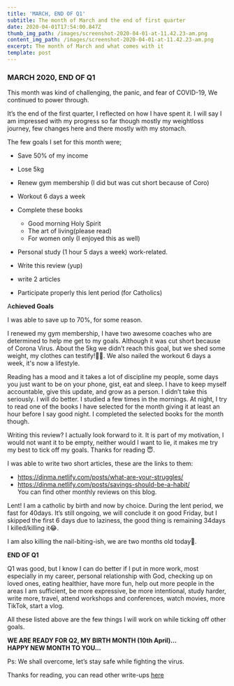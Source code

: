 ```yaml
---
title: 'MARCH, END OF Q1'
subtitle: The month of March and the end of first quarter
date: 2020-04-01T17:54:00.847Z
thumb_img_path: /images/screenshot-2020-04-01-at-11.42.23-am.png
content_img_path: /images/screenshot-2020-04-01-at-11.42.23-am.png
excerpt: The month of March and what comes with it
template: post
---
```

### **MARCH 2020, END OF Q1**

This month was kind of challenging, the panic, and fear of COVID-19, We continued to power through.

It’s the end of the first quarter, I reflected on how I have spent it. I will say I am impressed with my progress so far though mostly my weightloss journey, few changes here and there mostly with my stomach.

The few goals I set for this month were;

* Save 50% of my income
* Lose 5kg
* Renew gym membership (I did but was cut short because of Coro)
* Workout 6 days a week
* Complete these books

  * Good morning Holy Spirit
  * The art of living(please read)
  * For women only (I enjoyed this as well)
* Personal study (1 hour 5 days a week) work-related.
* Write this review (yup)
* write 2 articles
* Participate properly this lent period (for Catholics)

A**chieved Goals**

I was able to save up to 70%, for some reason.

I renewed my gym membership, I have two awesome coaches who are determined to help me get to my goals. Although it was cut short because of Corona Virus. About the 5kg we didn’t reach this goal, but we shed some weight, my clothes can testify!🕺🕺. We also nailed the workout 6 days a week, it's now a lifestyle.

Reading has a mood and it takes a lot of discipline my people, some days you just want to be on your phone, gist, eat and sleep. I have to keep myself accountable, give this update, and grow as a person. I didn’t take this seriously. I will do better. I studied a few times in the mornings. At night, I try to read one of the books I have selected for the month giving it at least an hour before I say good night. I completed the selected books for the month though.

Writing this review? I actually look forward to it. It is part of my motivation, I would not want it to be empty, neither would I want to lie, it makes me try my best to tick off my goals. Thanks for reading 😇.

I was able to write two short articles, these are the links to them:

* <https://dinma.netlify.com/posts/what-are-your-struggles/>
* <https://dinma.netlify.com/posts/savings-should-be-a-habit/>\
  You can find other monthly reviews on this blog.

Lent! I am a catholic by birth and now by choice. During the lent period, we fast for 40days. It’s still ongoing, we will conclude it on good Friday, but I skipped the first 6 days due to laziness, the good thing is remaining 34days I killed/killing it😂.

I am also killing the nail-biting-ish, we are two months old today🍻.

**END OF Q1**

Q1 was good, but I know I can do better if I put in more work, most especially in my career, personal relationship with God, checking up on loved ones, eating healthier, have more fun, help out more people in the areas I am sufficient, be more expressive, be more intentional, study harder, write more, travel, attend workshops and conferences, watch movies, more TikTok, start a vlog.

All these listed above are the few things I will work on while ticking off other goals.

**WE ARE READY FOR Q2, MY BIRTH MONTH (10th April)…\
HAPPY NEW MONTH TO YOU…**

Ps: We shall overcome, let’s stay safe while fighting the virus.

Thanks for reading, you can read other write-ups [here](https://dinma.netlify.com)